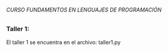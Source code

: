 ###### CURSO FUNDAMENTOS EN LENGUAJES DE PROGRAMACIÓN

### Taller 1:

El taller 1 se encuentra en el archivo: taller1.py